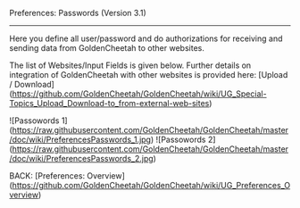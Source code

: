 Preferences: Passwords (Version 3.1)
***

Here you define all user/password and do authorizations for receiving and sending data from GoldenCheetah to other websites.

The list of Websites/Input Fields is given below. Further details on integration of GoldenCheetah with other websites is provided here: [Upload / Download] (https://github.com/GoldenCheetah/GoldenCheetah/wiki/UG_Special-Topics_Upload_Download-to_from-external-web-sites)

![Passowords 1] (https://raw.githubusercontent.com/GoldenCheetah/GoldenCheetah/master/doc/wiki/PreferencesPasswords_1.jpg)
![Passowords 2] (https://raw.githubusercontent.com/GoldenCheetah/GoldenCheetah/master/doc/wiki/PreferencesPasswords_2.jpg)

BACK: [Preferences: Overview] (https://github.com/GoldenCheetah/GoldenCheetah/wiki/UG_Preferences_Overview)


